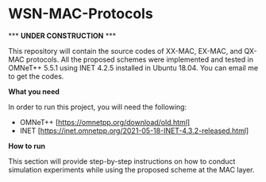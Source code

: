 # WSN-MAC-Protocols

*** **UNDER CONSTRUCTION** ***


This repository will contain the source codes of XX-MAC, EX-MAC, and QX-MAC protocols. All the proposed schemes were implemented and tested in OMNeT++ 5.5.1 using INET 4.2.5 installed in Ubuntu 18.04. You can email me to get the codes.


**What you need**

In order to run this project, you will need the following:

- OMNeT++ [https://omnetpp.org/download/old.html]
- INET [https://inet.omnetpp.org/2021-05-18-INET-4.3.2-released.html]

**How to run**

This section will provide step-by-step instructions on how to conduct simulation experiments while using the proposed scheme at the MAC layer.



